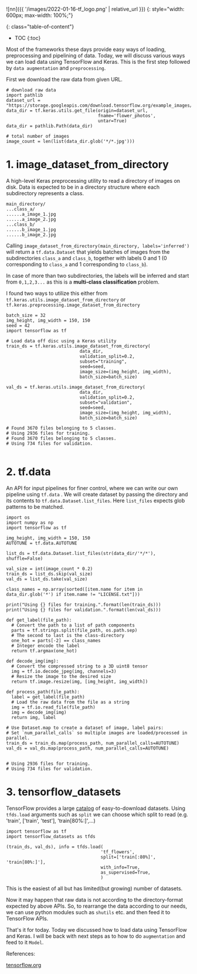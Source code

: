 ![nn]({{ '/images/2022-01-16-tf_logo.png' | relative_url }})
{: style="width: 600px; max-width: 100%;"}

{: class="table-of-content"}
* TOC
{:toc}

Most of the frameworks these days provide easy ways of loading, preprocessing and pipelining of data. Today, we will discuss various ways we can load data using TensorFlow and Keras. This is the first step followed by `data augmentation` and `preprocessing`.

First we download the raw data from given URL.
```
# download raw data
import pathlib
dataset_url = "https://storage.googleapis.com/download.tensorflow.org/example_images/flower_photos.tgz"
data_dir = tf.keras.utils.get_file(origin=dataset_url,
                                   fname='flower_photos',
                                   untar=True)
data_dir = pathlib.Path(data_dir)

# total number of images
image_count = len(list(data_dir.glob('*/*.jpg')))
```

# 1. image_dataset_from_directory
A high-level Keras preprocessing utility to read a directory of images on disk. Data is expected to be in a directory structure where each subdirectory represents a class.
 
 ```
main_directory/
...class_a/
......a_image_1.jpg
......a_image_2.jpg
...class_b/
......b_image_1.jpg
......b_image_2.jpg
```

Calling `image_dataset_from_directory(main_directory, labels='inferred')` will return a `tf.data.Dataset` that yields batches of images from the subdirectories `class_a` and  `class_b`, together with labels 0 and 1 (0 corresponding to `class_a` and 1 corresponding to `class_b`).


In case of more than two subdirectories, the labels will be inferred and start from `0,1,2,3...` as this is a **multi-class classification** problem.

I found two ways to utilize this either from `tf.keras.utils.image_dataset_from_directory` or `tf.keras.preprocessing.image_dataset_from_directory`

```
batch_size = 32
img_height, img_width = 150, 150
seed = 42
import tensorflow as tf

# Load data off disc using a Keras utility
train_ds = tf.keras.utils.image_dataset_from_directory(			
                            data_dir,
                            validation_split=0.2,
                            subset="training",
                            seed=seed,
                            image_size=(img_height, img_width),
                            batch_size=batch_size)

val_ds = tf.keras.utils.image_dataset_from_directory(
                            data_dir,
                            validation_split=0.2,
                            subset="validation",
                            seed=seed,
                            image_size=(img_height, img_width),
                            batch_size=batch_size)

# Found 3670 files belonging to 5 classes.
# Using 2936 files for training.
# Found 3670 files belonging to 5 classes.
# Using 734 files for validation.
                            
```

# 2. tf.data
An API for input pipelines for finer control, where we can write our own pipeline using `tf.data` . We will create dataset by passing the directory and its contents to `tf.data.Dataset.list_files`. Here `list_files` expects glob patterns to be matched.

```
import os
import numpy as np
import tensorflow as tf

img_height, img_width = 150, 150
AUTOTUNE = tf.data.AUTOTUNE

list_ds = tf.data.Dataset.list_files(str(data_dir/'*/*'), shuffle=False)

val_size = int(image_count * 0.2)
train_ds = list_ds.skip(val_size)
val_ds = list_ds.take(val_size)

class_names = np.array(sorted([item.name for item in data_dir.glob('*') if item.name != "LICENSE.txt"]))

print("Using {} files for training.".format(len(train_ds)))
print("Using {} files for validation.".format(len(val_ds)))

def get_label(file_path):
  # Convert the path to a list of path components
  parts = tf.strings.split(file_path, os.path.sep)
  # The second to last is the class-directory
  one_hot = parts[-2] == class_names
  # Integer encode the label
  return tf.argmax(one_hot)

def decode_img(img):
  # Convert the compressed string to a 3D uint8 tensor
  img = tf.io.decode_jpeg(img, channels=3)
  # Resize the image to the desired size
  return tf.image.resize(img, [img_height, img_width])

def process_path(file_path):
  label = get_label(file_path)
  # Load the raw data from the file as a string
  img = tf.io.read_file(file_path)
  img = decode_img(img)
  return img, label

# Use Dataset.map to create a dataset of image, label pairs:
# Set `num_parallel_calls` so multiple images are loaded/processed in parallel.
train_ds = train_ds.map(process_path, num_parallel_calls=AUTOTUNE)
val_ds = val_ds.map(process_path, num_parallel_calls=AUTOTUNE)


# Using 2936 files for training.
# Using 734 files for validation.

```

# 3. tensorflow_datasets 
TensorFlow provides a large [catalog](https://www.tensorflow.org/datasets/catalog/overview) of easy-to-download datasets. Using `tfds.load` arguments such as `split` we can choose which split to read (e.g. 'train', ['train', 'test'], 'train[80%:]',...)


```
import tensorflow as tf
import tensorflow_datasets as tfds

(train_ds, val_ds), info = tfds.load(
                                    'tf_flowers',
                                    split=['train[:80%]', 'train[80%:]'],
                                    with_info=True,
                                    as_supervised=True,
                                    )

```
This is the easiest of all but has limited(but growing) number of datasets.

Now it may happen that raw data is not according to the directory-format expected by above APIs. So, to rearrange the data according to our needs, we can use python modules such as `shutils` etc. and then feed it to TensorFlow APIs.

That's it for today. Today we discussed how to load data using TensorFlow and Keras. I will be back with next steps as to how to do `augmentation` and feed to it `Model`.


References:

[tensorflow.org](https://www.tensorflow.org/tutorials/load_data/images)

